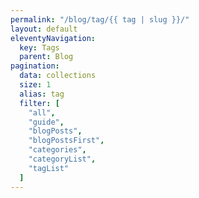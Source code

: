 ```yaml
---
permalink: "/blog/tag/{{ tag | slug }}/"
layout: default
eleventyNavigation:
  key: Tags
  parent: Blog
pagination:
  data: collections
  size: 1
  alias: tag
  filter: [
    "all",
    "guide",
    "blogPosts",
    "blogPostsFirst",
    "categories",
    "categoryList",
    "tagList"
  ]
---
```

